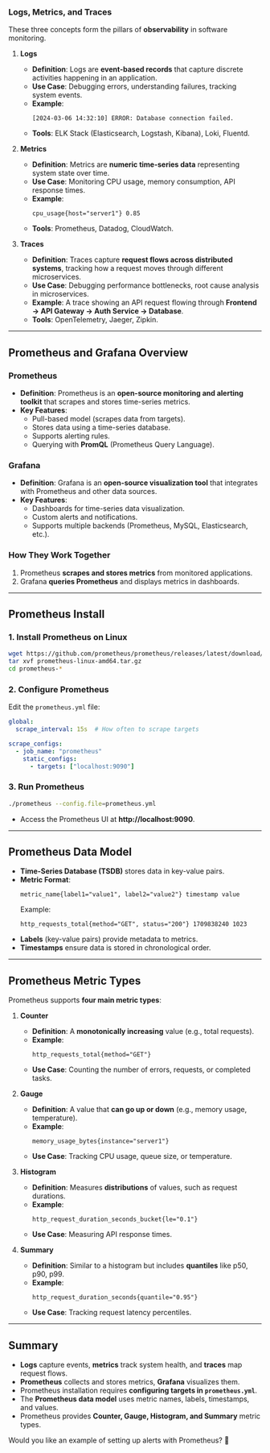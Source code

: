 ### **Logs, Metrics, and Traces**  
These three concepts form the pillars of **observability** in software monitoring.

1. **Logs**  
   - **Definition**: Logs are **event-based records** that capture discrete activities happening in an application.  
   - **Use Case**: Debugging errors, understanding failures, tracking system events.  
   - **Example**:
     ```
     [2024-03-06 14:32:10] ERROR: Database connection failed.
     ```
   - **Tools**: ELK Stack (Elasticsearch, Logstash, Kibana), Loki, Fluentd.

2. **Metrics**  
   - **Definition**: Metrics are **numeric time-series data** representing system state over time.  
   - **Use Case**: Monitoring CPU usage, memory consumption, API response times.  
   - **Example**:
     ```
     cpu_usage{host="server1"} 0.85
     ```
   - **Tools**: Prometheus, Datadog, CloudWatch.

3. **Traces**  
   - **Definition**: Traces capture **request flows across distributed systems**, tracking how a request moves through different microservices.  
   - **Use Case**: Debugging performance bottlenecks, root cause analysis in microservices.  
   - **Example**: A trace showing an API request flowing through **Frontend → API Gateway → Auth Service → Database**.  
   - **Tools**: OpenTelemetry, Jaeger, Zipkin.

---
## **Prometheus and Grafana Overview**
### **Prometheus**
- **Definition**: Prometheus is an **open-source monitoring and alerting toolkit** that scrapes and stores time-series metrics.
- **Key Features**:
  - Pull-based model (scrapes data from targets).
  - Stores data using a time-series database.
  - Supports alerting rules.
  - Querying with **PromQL** (Prometheus Query Language).

### **Grafana**
- **Definition**: Grafana is an **open-source visualization tool** that integrates with Prometheus and other data sources.
- **Key Features**:
  - Dashboards for time-series data visualization.
  - Custom alerts and notifications.
  - Supports multiple backends (Prometheus, MySQL, Elasticsearch, etc.).

### **How They Work Together**
1. Prometheus **scrapes and stores metrics** from monitored applications.
2. Grafana **queries Prometheus** and displays metrics in dashboards.

---

## **Prometheus Install**
### **1. Install Prometheus on Linux**
```bash
wget https://github.com/prometheus/prometheus/releases/latest/download/prometheus-linux-amd64.tar.gz
tar xvf prometheus-linux-amd64.tar.gz
cd prometheus-*
```

### **2. Configure Prometheus**
Edit the `prometheus.yml` file:
```yaml
global:
  scrape_interval: 15s  # How often to scrape targets

scrape_configs:
  - job_name: "prometheus"
    static_configs:
      - targets: ["localhost:9090"]
```

### **3. Run Prometheus**
```bash
./prometheus --config.file=prometheus.yml
```
- Access the Prometheus UI at **http://localhost:9090**.

---

## **Prometheus Data Model**
- **Time-Series Database (TSDB)** stores data in key-value pairs.
- **Metric Format**:
  ```
  metric_name{label1="value1", label2="value2"} timestamp value
  ```
  Example:
  ```
  http_requests_total{method="GET", status="200"} 1709838240 1023
  ```
- **Labels** (key-value pairs) provide metadata to metrics.
- **Timestamps** ensure data is stored in chronological order.

---

## **Prometheus Metric Types**
Prometheus supports **four main metric types**:

1. **Counter**  
   - **Definition**: A **monotonically increasing** value (e.g., total requests).  
   - **Example**:
     ```promql
     http_requests_total{method="GET"}
     ```
   - **Use Case**: Counting the number of errors, requests, or completed tasks.

2. **Gauge**  
   - **Definition**: A value that **can go up or down** (e.g., memory usage, temperature).  
   - **Example**:
     ```promql
     memory_usage_bytes{instance="server1"}
     ```
   - **Use Case**: Tracking CPU usage, queue size, or temperature.

3. **Histogram**  
   - **Definition**: Measures **distributions** of values, such as request durations.  
   - **Example**:
     ```promql
     http_request_duration_seconds_bucket{le="0.1"}
     ```
   - **Use Case**: Measuring API response times.

4. **Summary**  
   - **Definition**: Similar to a histogram but includes **quantiles** like p50, p90, p99.  
   - **Example**:
     ```promql
     http_request_duration_seconds{quantile="0.95"}
     ```
   - **Use Case**: Tracking request latency percentiles.

---

## **Summary**
- **Logs** capture events, **metrics** track system health, and **traces** map request flows.
- **Prometheus** collects and stores metrics, **Grafana** visualizes them.
- Prometheus installation requires **configuring targets in `prometheus.yml`**.
- The **Prometheus data model** uses metric names, labels, timestamps, and values.
- Prometheus provides **Counter, Gauge, Histogram, and Summary** metric types.

Would you like an example of setting up alerts with Prometheus? 🚀